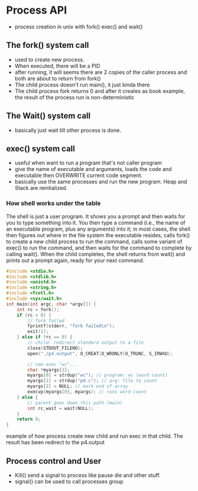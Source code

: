 # Process API
- process creation in unix with fork() exec() and wait()

## The fork() system call
- used to create new process.
- When executed, there will be a PID
- after running, it will seems there are 2 copies of the caller process and both are about to return from fork()
- The child process doesn't run main(), it just kinda there
- The child process fork returns 0 and after it creates as book example, the result of the process run is non-deterministic 

## The Wait() system call
- basically just wait till other process is done. 

## exec() system call
- useful when want to run a program that's not caller program
- give the name of executable and arguments, loads the code and executable then OVERWRITE current code segment.
- basically use the same processes and run the new program. Heap and Stack are reintialized.

### How shell works under the table
The shell is just a user program. It shows you a prompt and then
waits for you to type something into it. You then type a command (i.e.,
the name of an executable program, plus any arguments) into it; in most
cases, the shell then figures out where in the file system the executable
resides, calls fork() to create a new child process to run the command,
calls some variant of exec() to run the command, and then waits for the
command to complete by calling wait(). When the child completes, the
shell returns from wait() and prints out a prompt again, ready for your
next command.

```C
#include <stdio.h>
#include <stdlib.h>
#include <unistd.h>
#include <string.h>
#include <fcntl.h>
#include <sys/wait.h>
int main(int argc, char *argv[]) {
    int rc = fork();
    if (rc < 0) {
        // fork failed
        fprintf(stderr, "fork failed\n");
        exit(1);
    } else if (rc == 0) {
        // child: redirect standard output to a file
        close(STDOUT_FILENO);
        open("./p4.output", O_CREAT|O_WRONLY|O_TRUNC, S_IRWXU);

        // now exec "wc"...
        char *myargs[3];
        myargs[0] = strdup("wc"); // program: wc (word count)
        myargs[1] = strdup("p4.c"); // arg: file to count
        myargs[2] = NULL; // mark end of array
        execvp(myargs[0], myargs); // runs word count
    } else {
        // parent goes down this path (main)
        int rc_wait = wait(NULL);
    }
    return 0;
}
```
example of how process create new child and run exec in that child. The result has been redirect to the p4.output

## Process control and User
- Kill() send a signal to process like pause die and other stuff.
- signal() can be used to call processes group


